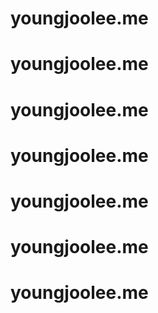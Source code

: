 # youngjoolee.me
# youngjoolee.me
# youngjoolee.me
# youngjoolee.me
# youngjoolee.me
# youngjoolee.me
# youngjoolee.me
